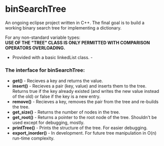 # binSearchTree

An ongoing eclipse project written in C++.
The final goal is to build a working binary search tree for implementing a dictionary.

For any non-standard variable types:<br/>
<b>USE OF THE "TREE" CLASS IS ONLY PERMITTED WITH COMPARISON OPERATORS OVERLOADING.</b>

- Provided with a basic linkedList class. -

<h3>The interface for binSearchTree:</h3>
<ul>
<li><b>get()</b> - Recieves a key and returns the value.</li>
<li><b>insert()</b> - Recieves a pair (key, value) and inserts them to the tree. Returns true if the key already existed (and writes the new value instead of the old) or false if the key is a new entry.</li>
<li><b>remove()</b> - Recieves a key, removes the pair from the tree and re-builds the tree.</li>
<li><b>get_size()</b> - Returns the number of nodes in the tree.</li>
<li><b>get_root()</b> - Returns a pointer to the root node of the tree. Shouldn't be used except for debugging, mostly.</li>
<li><b>printTree()</b> - Prints the structure of the tree. For easier debugging.</li>
<li><b>export_inorder()</b> - In development. For future tree manipulation in O(n) run-time complexity.</li>
</ul>

